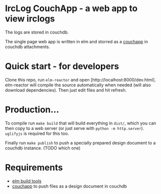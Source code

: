 # IrcLog CouchApp - a web app to view irclogs

The logs are stored in couchdb.

The single page web app is written in elm and storred as a
[couchapp](http://couchapp.readthedocs.io/en/latest/intro/what-is-couchapp.html)
in couchdb attachments.


# Quick start - for developers

Clone this repo, run `elm-reactor` and open [http://localhost:8000/dev.html]. elm-reactor
will compile the source automatically when needed (will also download dependencies).
Then just edit files and hit refresh.


# Production…

To compile run `make build` that will build everything in `dist/`,
which you can then copy to a web server (or just serve with `python -m http.server`).
`uglifyjs` is required for this too.

Finally run `make publish` to push a specially prepared design document to a couchdb instance. (TODO which one)


# Requirements

* [elm build tools](https://guide.elm-lang.org/install.html)
* [couchapp](http://couchapp.readthedocs.io/en/latest/couchapp/install.html) to push files as a design document in couchdb
